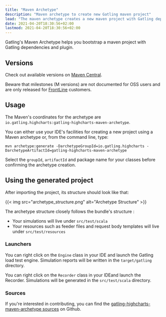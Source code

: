 ```yaml
---
title: "Maven Archetype"
description: "Maven archetype to create new Gatling maven project"
lead: "The maven archetype creates a new maven project with Gatling dependencies and plugin"
date: 2021-04-20T18:30:56+02:00
lastmod: 2021-04-20T18:30:56+02:00
---
```


Gatling's Maven Archetype helps you bootstrap a maven project with Gatling dependencies and plugin.

## Versions

Check out available versions on [Maven Central](https://search.maven.org/search?q=g:io.gatling.highcharts%20AND%20a:gatling-highcharts-maven-archetype&core=gav).

Beware that milestones (M versions) are not documented for OSS users and are only released for [FrontLine](https://gatling.io/gatling-frontline/) customers.

## Usage

The Maven's coordinates for the archetype are `io.gatling.highcharts:gatling-highcharts-maven-archetype`.

You can either use your IDE's facilities for creating a new project using a Maven archetype or, from the command line, type:

```console
mvn archetype:generate -DarchetypeGroupId=io.gatling.highcharts -DarchetypeArtifactId=gatling-highcharts-maven-archetype
```

Select the `groupId`, `artifactId` and package name for your classes before confirming the archetype creation.

## Using the generated project

After importing the project, its structure should look like that:

{{< img src="archetype_structure.png" alt="Archetype Structure" >}}

The archetype structure closely follows the bundle's structure :

* Your simulations will live under `src/test/scala`
* Your resources such as feeder files and request body templates will live under `src/test/resources`

### Launchers

You can right click on the `Engine` class in your IDE and launch the Gatling load test engine.
Simulation reports will be written in the `target/gatling` directory.

You can right click on the `Recorder` class in your IDEand launch the Recorder.
Simulations will be generated in the `src/test/scala` directory.

### Sources

If you're interested in contributing, you can find the [gatling-highcharts-maven-archetype sources](https://github.com/gatling/gatling-highcharts-maven-archetype) on Github.
